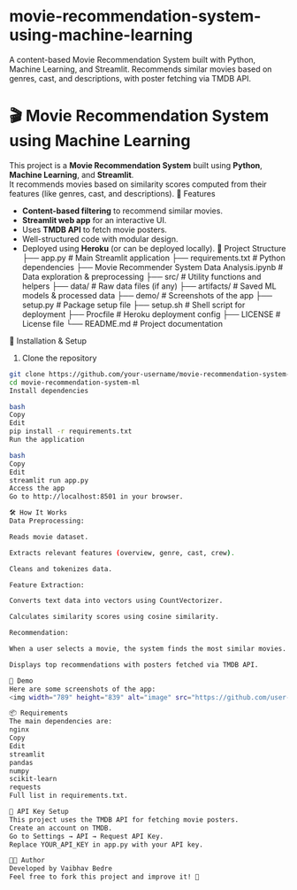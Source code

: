 # movie-recommendation-system-using-machine-learning
A content-based Movie Recommendation System built with Python, Machine Learning, and Streamlit. Recommends similar movies based on genres, cast, and descriptions, with poster fetching via TMDB API.

# 🎬 Movie Recommendation System using Machine Learning

This project is a **Movie Recommendation System** built using **Python**, **Machine Learning**, and **Streamlit**.  
It recommends movies based on similarity scores computed from their features (like genres, cast, and descriptions).
📌 Features
- **Content-based filtering** to recommend similar movies.
- **Streamlit web app** for an interactive UI.
- Uses **TMDB API** to fetch movie posters.
- Well-structured code with modular design.
- Deployed using **Heroku** (or can be deployed locally).
📂 Project Structure
├── app.py # Main Streamlit application
├── requirements.txt # Python dependencies
├── Movie Recommender System Data Analysis.ipynb # Data exploration & preprocessing
├── src/ # Utility functions and helpers
├── data/ # Raw data files (if any)
├── artifacts/ # Saved ML models & processed data
├── demo/ # Screenshots of the app
├── setup.py # Package setup file
├── setup.sh # Shell script for deployment
├── Procfile # Heroku deployment config
├── LICENSE # License file
└── README.md # Project documentation

🚀 Installation & Setup
1. Clone the repository
```bash
git clone https://github.com/your-username/movie-recommendation-system-ml.git
cd movie-recommendation-system-ml
Install dependencies

bash
Copy
Edit
pip install -r requirements.txt
Run the application

bash
Copy
Edit
streamlit run app.py
Access the app
Go to http://localhost:8501 in your browser.

🛠️ How It Works
Data Preprocessing:

Reads movie dataset.

Extracts relevant features (overview, genre, cast, crew).

Cleans and tokenizes data.

Feature Extraction:

Converts text data into vectors using CountVectorizer.

Calculates similarity scores using cosine similarity.

Recommendation:

When a user selects a movie, the system finds the most similar movies.

Displays top recommendations with posters fetched via TMDB API.

📸 Demo
Here are some screenshots of the app:
<img width="789" height="839" alt="image" src="https://github.com/user-attachments/assets/c2847565-22cd-495d-a3ac-c972ae921018" />

📦 Requirements
The main dependencies are:
nginx
Copy
Edit
streamlit
pandas
numpy
scikit-learn
requests
Full list in requirements.txt.

🔗 API Key Setup
This project uses the TMDB API for fetching movie posters.
Create an account on TMDB.
Go to Settings → API → Request API Key.
Replace YOUR_API_KEY in app.py with your API key.

👨‍💻 Author
Developed by Vaibhav Bedre
Feel free to fork this project and improve it! 🚀
